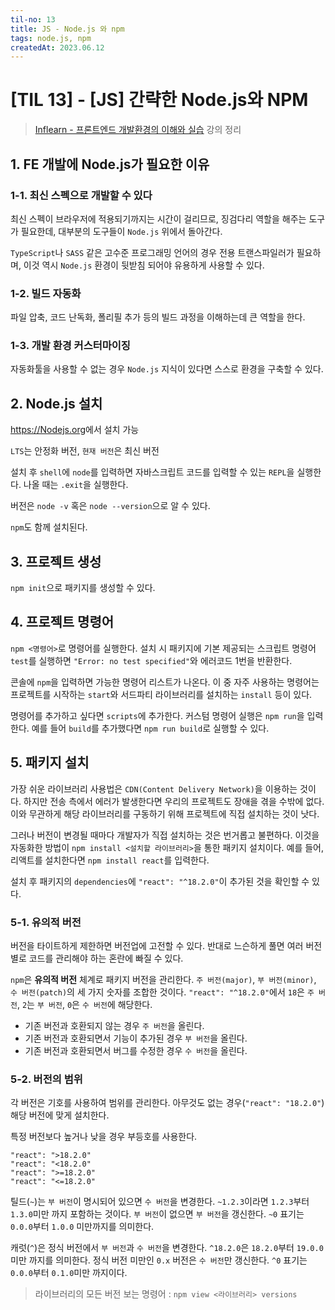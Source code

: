 ```yaml
---
til-no: 13
title: JS - Node.js 와 npm
tags: node.js, npm
createdAt: 2023.06.12
---
```


# [TIL 13] - [JS] 간략한 Node.js와 NPM

> [Inflearn - 프론트엔드 개발환경의 이해와 실습](https://inf.run/sazk) 강의 정리

## 1. FE 개발에 Node.js가 필요한 이유

### 1-1. 최신 스펙으로 개발할 수 있다

최신 스펙이 브라우저에 적용되기까지는 시간이 걸리므로, 징검다리 역할을 해주는 도구가 필요한데, 대부분의 도구들이 `Node.js` 위에서 돌아간다.

`TypeScript`나 `SASS` 같은 고수준 프로그래밍 언어의 경우 전용 트랜스파일러가 필요하며, 이것 역시 `Node.js` 환경이 뒷받침 되어야 유용하게 사용할 수 있다.

### 1-2. 빌드 자동화

파일 압축, 코드 난독화, 폴리필 추가 등의 빌드 과정을 이해하는데 큰 역할을 한다.

### 1-3. 개발 환경 커스터마이징

자동화툴을 사용할 수 없는 경우 `Node.js` 지식이 있다면 스스로 환경을 구축할 수 있다.

## 2. Node.js 설치

<https://Nodejs.org>에서 설치 가능

`LTS`는 안정화 버전, `현재 버전`은 최신 버전

설치 후 `shell`에 `node`를 입력하면 자바스크립트 코드를 입력할 수 있는 `REPL`을 실행한다. 나올 때는 `.exit`을 실행한다.

버전은 `node -v` 혹은 `node --version`으로 알 수 있다.

`npm`도 함께 설치된다.

## 3. 프로젝트 생성

`npm init`으로 패키지를 생성할 수 있다.

## 4. 프로젝트 명령어

`npm <명령어>`로 명령어를 실행한다. 설치 시 패키지에 기본 제공되는 스크립트 명령어 `test`를 실행하면 `"Error: no test specified"`와 에러코드 1번을 반환한다.

콘솔에 `npm`을 입력하면 가능한 명령어 리스트가 나온다. 이 중 자주 사용하는 명령어는 프로젝트를 시작하는 `start`와 서드파티 라이브러리를 설치하는 `install` 등이 있다.

명령어를 추가하고 싶다면 `scripts`에 추가한다. 커스텀 명령어 실행은 `npm run`을 입력한다. 예를 들어 `build`를 추가했다면 `npm run build`로 실행할 수 있다.

## 5. 패키지 설치

가장 쉬운 라이브러리 사용법은 `CDN(Content Delivery Network)`을 이용하는 것이다. 하지만 전송 측에서 에러가 발생한다면 우리의 프로젝트도 장애을 겪을 수밖에 없다. 이와 무관하게 해당 라이브러리를 구동하기 위해 프로젝트에 직접 설치하는 것이 낫다.

그러나 버전이 변경될 때마다 개발자가 직접 설치하는 것은 번거롭고 불편하다. 이것을 자동화한 방법이 `npm install <설치할 라이브러리>`을 통한 패키지 설치이다. 예를 들어, 리액트를 설치한다면 `npm install react`를 입력한다.

설치 후 패키지의 `dependencies`에 `"react": "^18.2.0"`이 추가된 것을 확인할 수 있다.

### 5-1. 유의적 버전

버전을 타이트하게 제한하면 버전업에 고전할 수 있다. 반대로 느슨하게 풀면 여러 버전별로 코드를 관리해야 하는 혼란에 빠질 수 있다.

`npm`은 **유의적 버전** 체계로 패키지 버전을 관리한다. `주 버전(major)`, `부 버전(minor)`, `수 버전(patch)`의 세 가지 숫자를 조합한 것이다. `"react": "^18.2.0"`에서 `18`은 `주 버전`, `2`는 `부 버전`, `0`은 `수 버전`에 해당한다.

- 기존 버전과 호환되지 않는 경우 `주 버전`을 올린다.
- 기존 버전과 호환되면서 기능이 추가된 경우 `부 버전`을 올린다.
- 기존 버전과 호환되면서 버그를 수정한 경우 `수 버전`을 올린다.

### 5-2. 버전의 범위

각 버전은 기호를 사용하여 범위를 관리한다. 아무것도 없는 경우(`"react": "18.2.0"`) 해당 버전에 맞게 설치한다.

특정 버전보다 높거나 낮을 경우 부등호를 사용한다.

```
"react": ">18.2.0"
"react": "<18.2.0"
"react": ">=18.2.0"
"react": "<=18.2.0"
```

틸드(`~`)는 `부 버전`이 명시되어 있으면 `수 버전`을 변경한다. `~1.2.3`이라면 `1.2.3`부터 `1.3.0`미만 까지 포함하는 것이다. `부 버전`이 없으면 `부 버전`을 갱신한다. `~0` 표기는 `0.0.0`부터 `1.0.0` 미만까지를 의미한다.

캐럿(`^`)은 정식 버전에서 `부 버전`과 `수 버전`을 변경한다. `^18.2.0`은 `18.2.0`부터 `19.0.0`미만 까지를 의미한다. 정식 버전 미만인 `0.x` 버전은 `수 버전`만 갱신한다. `^0` 표기는 `0.0.0`부터 `0.1.0`미만 까지이다.

> 라이브러리의 모든 버전 보는 명령어 : `npm view <라이브러리> versions`
